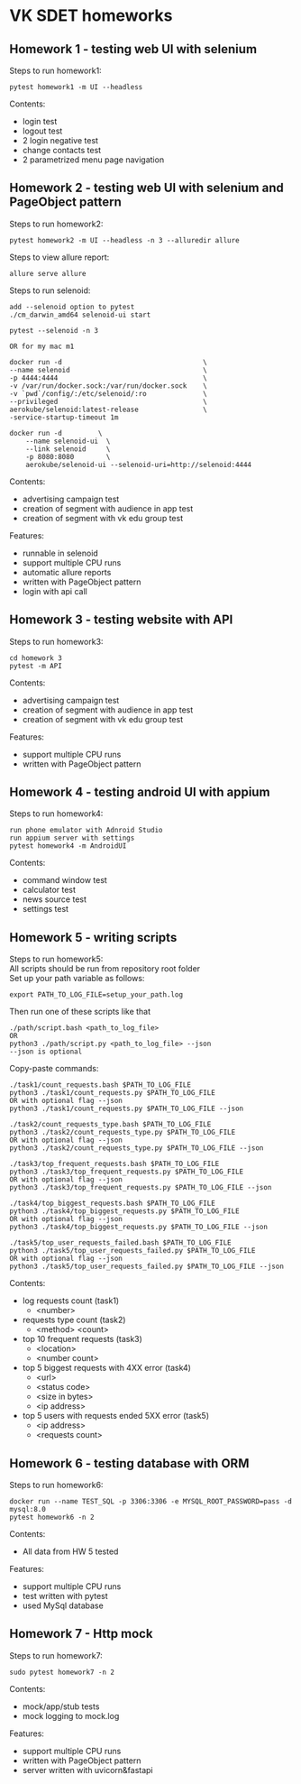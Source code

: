 # VK SDET homeworks

## Homework 1 - testing web UI with selenium
Steps to run homework1:
```
pytest homework1 -m UI --headless
```

Contents:
- login test
- logout test
- 2 login negative test
- change contacts test
- 2 parametrized menu page navigation

## Homework 2 - testing web UI with selenium and PageObject pattern
Steps to run homework2:
```
pytest homework2 -m UI --headless -n 3 --alluredir allure
```
Steps to view allure report:
```
allure serve allure
```
Steps to run selenoid:
```
add --selenoid option to pytest
./cm_darwin_amd64 selenoid-ui start

pytest --selenoid -n 3

OR for my mac m1

docker run -d                                   \
--name selenoid                                 \
-p 4444:4444                                    \
-v /var/run/docker.sock:/var/run/docker.sock    \
-v `pwd`/config/:/etc/selenoid/:ro              \
--privileged                                    \
aerokube/selenoid:latest-release                \
-service-startup-timeout 1m

docker run -d         \
    --name selenoid-ui  \
    --link selenoid     \
    -p 8080:8080        \
    aerokube/selenoid-ui --selenoid-uri=http://selenoid:4444
```

Contents:
- advertising campaign test
- creation of segment with audience in app test
- creation of segment with vk edu group test

Features:
- runnable in selenoid
- support multiple CPU runs
- automatic allure reports
- written with PageObject pattern
- login with api call

## Homework 3 - testing website with API
Steps to run homework3:
```
cd homework 3
pytest -m API
```

Contents:
- advertising campaign test
- creation of segment with audience in app test
- creation of segment with vk edu group test

Features:
- support multiple CPU runs
- written with PageObject pattern

## Homework 4 - testing android UI with appium
Steps to run homework4:
```
run phone emulator with Adnroid Studio
run appium server with settings
pytest homework4 -m AndroidUI
```

Contents:
- command window test
- calculator test
- news source test
- settings test

## Homework 5 - writing scripts
Steps to run homework5:  
All scripts should be run from repository root folder  
Set up your path variable as follows:
```
export PATH_TO_LOG_FILE=setup_your_path.log
```
Then run one of these scripts like that

```
./path/script.bash <path_to_log_file>
OR
python3 ./path/script.py <path_to_log_file> --json
--json is optional
```

Copy-paste commands:
```
./task1/count_requests.bash $PATH_TO_LOG_FILE
python3 ./task1/count_requests.py $PATH_TO_LOG_FILE
OR with optional flag --json
python3 ./task1/count_requests.py $PATH_TO_LOG_FILE --json

./task2/count_requests_type.bash $PATH_TO_LOG_FILE
python3 ./task2/count_requests_type.py $PATH_TO_LOG_FILE
OR with optional flag --json
python3 ./task2/count_requests_type.py $PATH_TO_LOG_FILE --json

./task3/top_frequent_requests.bash $PATH_TO_LOG_FILE
python3 ./task3/top_frequent_requests.py $PATH_TO_LOG_FILE
OR with optional flag --json
python3 ./task3/top_frequent_requests.py $PATH_TO_LOG_FILE --json

./task4/top_biggest_requests.bash $PATH_TO_LOG_FILE
python3 ./task4/top_biggest_requests.py $PATH_TO_LOG_FILE
OR with optional flag --json
python3 ./task4/top_biggest_requests.py $PATH_TO_LOG_FILE --json

./task5/top_user_requests_failed.bash $PATH_TO_LOG_FILE
python3 ./task5/top_user_requests_failed.py $PATH_TO_LOG_FILE
OR with optional flag --json
python3 ./task5/top_user_requests_failed.py $PATH_TO_LOG_FILE --json
```


Contents:
- log requests count (task1)
  - \<number>
- requests type count (task2)
  - \<method> \<count>
- top 10 frequent requests (task3)
  - \<location>
  - \<number count>
- top 5 biggest requests with 4XX error (task4)
  - \<url>
  - \<status code>
  - \<size in bytes>
  - \<ip address>
- top 5 users with requests ended 5XX error (task5)
  - \<ip address>
  - \<requests count>

## Homework 6 - testing database with ORM
Steps to run homework6:
```
docker run --name TEST_SQL -p 3306:3306 -e MYSQL_ROOT_PASSWORD=pass -d mysql:8.0
pytest homework6 -n 2
```

Contents:
- All data from HW 5 tested

Features:
- support multiple CPU runs
- test written with pytest
- used MySql database

## Homework 7 - Http mock
Steps to run homework7:
```
sudo pytest homework7 -n 2
```

Contents:
- mock/app/stub tests
- mock logging to mock.log

Features:
- support multiple CPU runs
- written with PageObject pattern
- server written with uvicorn&fastapi

